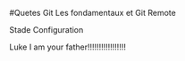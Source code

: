 #Quetes Git Les fondamentaux et Git Remote

Stade Configuration

Luke I am your father!!!!!!!!!!!!!!!!!
